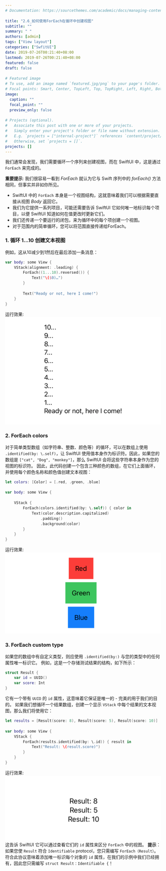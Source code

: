 ```yaml
---
# Documentation: https://sourcethemes.com/academic/docs/managing-content/

title: "2.6_如何使用ForEach在循环中创建视图"
subtitle: ""
summary: " "
authors: [admin]
tags: ["View layout"]
categories: ["SwfitUI"]
date: 2019-07-26T00:21:40+08:00
lastmod: 2019-07-26T00:21:40+08:00
featured: false
draft: false

# Featured image
# To use, add an image named `featured.jpg/png` to your page's folder.
# Focal points: Smart, Center, TopLeft, Top, TopRight, Left, Right, BottomLeft, Bottom, BottomRight.
image:
  caption: ""
  focal_point: ""
  preview_only: false

# Projects (optional).
#   Associate this post with one or more of your projects.
#   Simply enter your project's folder or file name without extension.
#   E.g. `projects = ["internal-project"]` references `content/project/deep-learning/index.md`.
#   Otherwise, set `projects = []`.
projects: []
---
```


我们通常会发现，我们需要循环一个序列来创建视图，而在 SwiftUI 中，这是通过 `ForEach` 来完成的。

**重要提示**: 
我们很容易一看到 _ForEach_ 就认为它与 Swift 序列中的 _forEach()_ 方法相同，但事实并非如你所见。

* SwiftUI 中的 `ForEach` 本身是一个视图结构，这就意味着我们可以根据需要直接从视图 _Body_ 返回它。
* 我们为它提供一系列项目，可能还需要告诉 SwiftUI 它如何唯一地标识每个项目，以便 SwiftUI 知道如何在值更改时更新它们。
* 我们还传递一个要运行的闭包，来为循环中的每个项创建一个视图。
* 对于范围内的简单循环，您可以将范围直接传递给ForEach。

### 1. 循环 1...10 创建文本视图
 例如，这从10减少到1然后在最后添加一条消息：
```swift
var body: some View {
    VStack(alignment: .leading) {
        ForEach((1...10).reversed()) {
            Text("\($0)…")
        }
            
        Text("Ready or not, here I come!")
    }
}
```
运行效果:
![foreach_create_views](img/foreach_create_views.png "Create views using ForEach")

### 2. ForEach colors
对于简单类型数组（如字符串、整数、颜色等）的循环，可以在数组上使用 `.identified(by: \.self)`，让 SwiftUI  使用值本身作为标识符。因此，如果您的数组是 `["cat", "Dog", "monkey"]`，那么 SwiftUI 会将这些字符串本身作为您的视图的标识符。
因此，此代码创建一个包含三种颜色的数组，在它们上面循环，并使用每个颜色名称和颜色值创建文本视图：

```swift
let colors: [Color] = [.red, .green, .blue]
    
var body: some View {
        
    VStack {
        ForEach(colors.identified(by: \.self)) { color in
            Text(color.description.capitalized)
                .padding()
                .background(color)
        }
    }
}
```
运行效果:
![foreach_colors_array](img/foreach_colors_array.png "foreach colors")

### 3. ForEach custom type
如果您的数组中有自定义类型，则应使用  `.identified(by:)` 与您的类型中的任何属性唯一标识它。
例如，这是一个存储测试结果的结构，如下所示：
```swift
struct Result {
    var id = UUID()
    var score: Int
}
```
它有一个带有 `UUID` 的 `id` 属性，这意味着它保证是唯一的 - 完美的用于我们的目的。 如果我们想循环一个结果数组，创建一个显示 `VStack` 中每个结果的文本视图，那么我们将使用它：
```swift
let results = [Result(score: 8), Result(score: 5), Result(score: 10)]
    
var body: some View {
    VStack {
        ForEach(results.identified(by: \.id)) { result in
            Text("Result: \(result.score)")
        }
    }
}
```
运行效果:
![foreach_custom_type](img/foreach_custom_type.png "ForEach custom type")
这告诉 SwiftUI 它可以通过查看它们的 `id` 属性来区分 `ForEach` 中的视图。
**提示**：如果您使 `Result` 符合 `Identifiable` protocol，您只需编写 `ForEach（Result）`。 符合此协议意味着添加唯一标识每个对象的 `id` 属性，在我们的示例中我们已经拥有，因此您只需编写 `struct Result：Identifiable {`！
